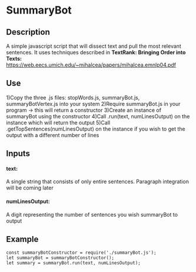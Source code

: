 # SummaryBot
## Description
A simple javascript script that will dissect text and pull the most relevant sentences. It uses techniques described in **TextRank: Bringing Order into Texts:** https://web.eecs.umich.edu/~mihalcea/papers/mihalcea.emnlp04.pdf
## Use
1)Copy the three .js files: stopWords.js, summaryBot.js, summaryBotVertex.js into your system
2)Require summaryBot.js in your program -> this will return a constructor
3)Create an instance of summaryBot using the constructor
4)Call .run(text, numLinesOutput) on the instance which will return the output
5)Call .getTopSentences(numLinesOutput) on the instance if you wish to get the output with a different number of lines
## Inputs
#### text:
A single string that consists of only entire sentences. Paragraph integration will be coming later
#### numLinesOutput:
A digit representing the number of sentences you wish summaryBot to output
## Example
```
const summaryBotConstructor = require('./summaryBot.js');
let summaryBot = summaryBotConstructor();
let summary = summaryBot.run(text, numLinesOutput);
